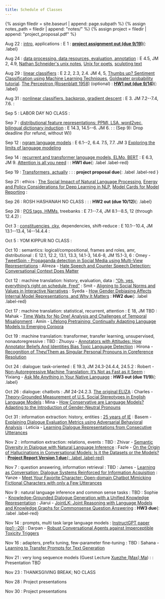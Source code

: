 ```yaml
---
title: Schedule of Classes
---
```



{% assign filedir = site.baseurl | append: page.subpath %} 
{% assign notes_path = filedir | append: "notes/" %} 
{% assign project = filedir | append: "project_proposal.pdf" %}

<!--  
Instructions:

INDENTATION COUNTS

Each day should be formatted exactly as follows

Date
: Lessons Covered
  : Reading List
    : In Class Presentations
: **Assignment/Announcement**{: .label}


To add a hyperlink for readings, due it as follows
  : [Example Paper](http://linktopaper.edu)

To make the hyperlink open in a new tab by default
  : [Example Paper](http://linktopaper.edu){:target=_"blank"}

The announcement can be made red for due dates as follows
: **Assignment Due**{: .label .label-red }

-->

Aug 22
: [intro](assets/files/intro_2022.pdf), applications
  : E 1
: [**project assignment out (due 9/19)**](assets/files/CSCI_662_Fall_2022_Project_Assignment.pdf){: .label}

Aug 24
: [data processing. data resources, evaluation, annotation](assets/files/data.pdf)
  : E 4.5, JM 2, 4.9, [Nathan Schneider's unix notes](https://github.com/nschneid/unix-text-commands), 
  [Unix for poets](https://www.cs.upc.edu/~padro/Unixforpoets.pdf), 
  [sculpting text](http://matt.might.net/articles/sculpting-text/)

Aug 29
: [linear classifiers](assets/files/linearmodels.pdf) 
  : E 2.2, 2.3, 2.4. JM 4, 5, [Thumbs up? Sentiment Classification using Machine Learning Techniques](https://aclanthology.org/W02-1011/),  [Goldwater probability tutorial](http://homepages.inf.ed.ac.uk/sgwater/teaching/general/probability.pdf). [The Perceptron (Rosenblatt 1958)](https://citeseerx.ist.psu.edu/viewdoc/download?doi=10.1.1.335.3398&rep=rep1&type=pdf) (optional)
: [**HW1 out (due 9/14)**](assets/files/hw1.pdf){: .label}  

Aug 31
: [nonlinear classifiers, backprop, gradient descent](assets/files/nonlinear.pdf)
  : E 3. JM 7.2--7.4, 7.6. 
    : 


Sep 5
: LABOR DAY NO CLASS
  : 

Sep 7
: [distributional feature representations: PPMI, LSA, word2vec, bilingual dictionary induction](assets/files/distrib.pdf)
  : E 14.3, 14.5--6. JM 6.
    : 
: (Sep 9):  Drop deadline (for refund, without W))

Sep 12
: [ngram language models](assets/files/ngram.pdf)
  : E 6.1--2, 6.4. 7.5, 7.7. JM 3 [Exploring the limits of language modeling](https://arxiv.org/abs/1602.02410)   

Sep 14
: [recurrent and transformer language models, ELMo, BERT](assets/files/ffrnn.pdf)
  : E 6.3, JM 9. [Attention is all you need](https://arxiv.org/abs/1706.03762)
    : <!-- Preni -- [The Importance of Modeling Social Factors of Language: Theory and Practice](https://aclanthology.org/2021.naacl-main.49/) -->
: **HW1 due**{: .label .label-red}

Sep 19
: [Transformers, actually](assets/files/transformer.pdf)
  : 
    : 
: **project proposal due**{: .label .label-red }

Sep 21
: ethics
  : [The Social Impact of Natural Language Processing](https://aclanthology.org/P16-2096.pdf), [Energy and Policy Considerations for Deep Learning in NLP](https://aclanthology.org/P19-1355/), [Model Cards for Model Reporting](https://arxiv.org/abs/1810.03993)
    : <!-- Taufeq -- [Smoothing and Shrinking the Sparse Seq2Seq Search Space](https://aclanthology.org/2021.naacl-main.210/) -->

Sep 26
: ROSH HASHANAH NO CLASS
  :
    :
: **HW2 out (due 10/12)**{: .label}

Sep 28
: [POS tags, HMMs](assets/files/poshmm.pdf), treebanks
  : E 7.1--7.4, JM 8.1--8.5, 12 (through 12.4.2)
    : <!-- Zhuochen -- [Continual Learning for Neural Machine Translation](https://aclanthology.org/2021.naacl-main.310/) -->


Oct 3
: [constituencies, cky](assets/files/constit.pdf), dependencies, shift-reduce
  : E 10.1--10.4, JM 13.1--13.4, 14--14.4.4
    : <!-- Fei -- [Counterfactual Data Augmentation for Neural Machine Translation](https://aclanthology.org/2021.naacl-main.18/) -->


Oct 5
: YOM KIPPUR NO CLASS
  :

Oct 10
: semantics: logical/compositional, frames and roles, amr, distributional
  : E 12.1, 12.2, 13.1, 13.3, 14.1-3, 14.6-8, JM 15.1-3, 6
    : Omey - [TweetSpin - Propaganda detection in Social Media using Multi-View Representations](https://aclanthology.org/2022.naacl-main.251/)
    : Alireza - [Hate Speech and Counter Speech Detection: Conversational Context Does Matter](https://aclanthology.org/2022.naacl-main.433/)


Oct 12
: machine translation: history, evaluation, data
  : [“Oh, yes, everything’s right on schedule, Fred”](https://www.cs.jhu.edu/~post/bitext/)
    : Smit - [Aligning to Social Norms and Values in Interactive Narratives](https://aclanthology.org/2022.naacl-main.439/)
    : Syeda - [How Gender Debiasing Affects Internal Model Representations, and Why It Matters](https://aclanthology.org/2022.naacl-main.188/)
: **HW2 due**{: .label .label-red}

Oct 17
: machine translation: statistical, recurrent, attention
  : E 18, JM TBD
    : Mahak - [Time Waits for No One! Analysis and Challenges of Temporal Misalignment](https://aclanthology.org/2022.naacl-main.435/)
    : Amin - [Lifelong Pretraining: Continually Adapting Language Models to Emerging Corpora](https://aclanthology.org/2022.naacl-main.351/)
  
  
Oct 19
: machine translation: transformer, transfer learning, unsupervised, nonautoregressive
  : TBD
    : Zhuoyu - [Annotators with Attitudes: How Annotator Beliefs And Identities Bias Toxic Language Detection](https://aclanthology.org/2022.naacl-main.431/)
    : Hirona - [Recognition of They/Them as Singular Personal Pronouns in Coreference Resolution](https://aclanthology.org/2022.naacl-main.250/)
    
Oct 24
: dialogue: task-oriented
  : E 19.3, JM 24.3-24.4.4, 24.5.2
    : Robert - [Non-Autoregressive Machine Translation: It’s Not as Fast as it Seem](https://aclanthology.org/2022.naacl-main.129/)
    : Yixiang - [Ask Me Anything in Your Native Language](https://aclanthology.org/2022.naacl-main.30/)
: **HW3 out (due 11/9)**{: .label}    
  
Oct 26
: dialogue: chatbots
  : JM 24-24.2.3. [The original ELIZA](https://sites.google.com/view/elizagen-org/the-original-eliza)
    : Charles - [Theory-Grounded Measurement of U.S. Social Stereotypes in English Language Models](https://aclanthology.org/2022.naacl-main.92/)
    : Mina - [How Conservative are Language Models? Adapting to the Introduction of Gender-Neutral Pronouns](https://aclanthology.org/2022.naacl-main.265/)

Oct 31
: information extraction: history, entities
  : [25 years of IE](https://www.cambridge.org/core/journals/natural-language-engineering/article/twentyfive-years-of-information-extraction/0E5BB0D6AE906BB3C25037E2D74CA8F3/share/5ce1ad8430e190e282cc234c79c320c49906a7e2)
    : Basem - [Explaining Dialogue Evaluation Metrics using Adversarial Behavioral Analysis](https://aclanthology.org/2022.naacl-main.430/)
    : Leticia - [Learning Dialogue Representations from Consecutive Utterances](https://aclanthology.org/2022.naacl-main.55/)
    
Nov 2
: information extraction: relations, events
  : TBD
    : Zhivar - [Semantic Diversity in Dialogue with Natural Language Inference](https://aclanthology.org/2022.naacl-main.6/)
  : Fazle - [On the Origin of Hallucinations in Conversational Models: Is it the Datasets or the Models?](https://aclanthology.org/2022.naacl-main.387/)
: [**Project Report Version 1 due**{: .label .label-red}](({{project}}){:target="_blank"})

Nov 7
: question answering, information retrieval
  : TBD
    : James - [Learning as Conversation: Dialogue Systems Reinforced for Information Acquisition](https://aclanthology.org/2022.naacl-main.352/)
    : Yanze - [Meet Your Favorite Character: Open-domain Chatbot Mimicking Fictional Characters with only a Few Utterances](https://aclanthology.org/2022.naacl-main.377/)

Nov 9
: natural language inference and common sense tasks
  : TBD
    : Sophie - [Knowledge-Grounded Dialogue Generation with a Unified Knowledge Representation](https://aclanthology.org/2022.naacl-main.15/)
    : Jiarui - [JointLK: Joint Reasoning with Language Models and Knowledge Graphs for Commonsense Question Answering](https://aclanthology.org/2022.naacl-main.372/)
: **HW3 due**{: .label .label-red}

Nov 14
: prompts, multi task large language models
  :  [InstructGPT paper (pp1--20)](https://arxiv.org/abs/2203.02155)
    : Darpan - [Robust Conversational Agents against Imperceptible Toxicity Triggers](https://aclanthology.org/2022.naacl-main.204/)

Nov 16
: adapters, prefix tuning, few-parameter fine-tuning
  : TBD
    : Sahana - [Learning to Transfer Prompts for Text Generation](https://aclanthology.org/2022.naacl-main.257/)

Nov 21
: very long sequence models (Guest Lecture [Xuezhe (Max) Ma](https://xuezhemax.github.io/))
  : 
    : Presentation TBD

Nov 23
: THANKSGIVING BREAK; NO CLASS
  

Nov 28
: Project presentations
 

Nov 30
: Project presentations
